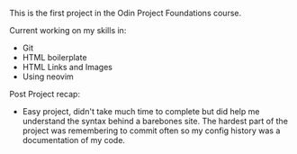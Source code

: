 This is the first project in the Odin Project Foundations course.

Current working on my skills in:

- Git
- HTML boilerplate
- HTML Links and Images
- Using neovim

Post Project recap:

- Easy project, didn't take much time to complete but did help me understand
  the syntax behind a barebones site. The hardest part of the project was remembering
  to commit often so my config history was a documentation of my code.
